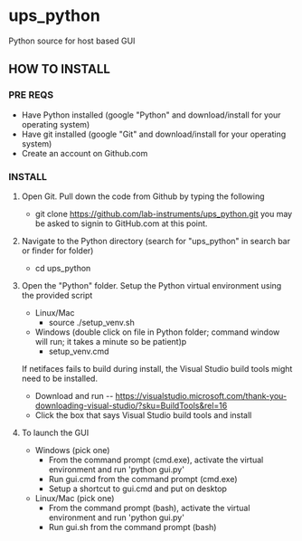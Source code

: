 # ups_python
Python source for host based GUI

## HOW TO INSTALL

### PRE REQS
* Have Python installed (google "Python" and download/install for your operating system)
* Have git installed (google "Git" and download/install for your operating system)
* Create an account on Github.com

### INSTALL
1. Open Git. Pull down the code from Github by typing the following
    * git clone https://github.com/lab-instruments/ups_python.git
    you may be asked to signin to GitHub.com at this point. 
2. Navigate to the Python directory (search for "ups_python" in search bar or finder for folder)
    * cd ups_python
3. Open the "Python" folder. Setup the Python virtual environment using the provided script
    * Linux/Mac
      * source ./setup_venv.sh
    * Windows (double click on file in Python folder; command window will run; it takes a minute so be patient)p
      * setup_venv.cmd

   If netifaces fails to build during install, the Visual Studio build tools might need to be installed.
    * Download and run -- https://visualstudio.microsoft.com/thank-you-downloading-visual-studio/?sku=BuildTools&rel=16
    * Click the box that says Visual Studio build tools and install 
3. To launch the GUI
    * Windows (pick one)
      * From the command prompt (cmd.exe), activate the virtual environment and run 'python gui.py'
      * Run gui.cmd from the command prompt (cmd.exe)
      * Setup a shortcut to gui.cmd and put on desktop
    * Linux/Mac (pick one)
      * From the command prompt (bash), activate the virtual environment and run 'python gui.py'
      * Run gui.sh from the command prompt (bash)
